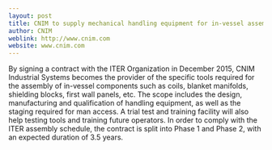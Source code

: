 ```yaml
---
layout: post
title: CNIM to supply mechanical handling equipment for in-vessel assembly
author: CNIM
weblink: http://www.cnim.com
website: www.cnim.com
---
```


By signing a contract with the ITER Organization in December 2015, CNIM Industrial Systems becomes the provider of the specific tools required for the assembly of in-vessel components such as coils, blanket manifolds, shielding blocks, first wall panels, etc. The scope includes the design, manufacturing and qualification of handling equipment, as well as the staging required for man access. A trial test and training facility will also help testing tools and training future operators. In order to comply with the ITER assembly schedule, the contract is split into Phase 1 and Phase 2, with an expected duration of 3.5 years.

